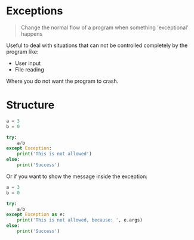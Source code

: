 # Exceptions

> Change the normal flow of a program when something 'exceptional' happens

Useful to deal with situations that can not be controlled completely by the program like:

- User input
- File reading

Where you do not want the program to crash.
    
# Structure

```python
a = 3
b = 0

try:
    a/b
except Exception:
    print('This is not allowed')
else:
    print('Success')
```

Or if you want to show the message inside the exception:

```python
a = 3
b = 0

try:
    a/b
except Exception as e:
    print('This is not allowed, because: ', e.args)
else:
    print('Success')
```
